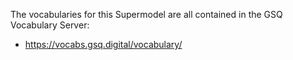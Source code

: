 The vocabularies for this Supermodel are all contained in the GSQ Vocabulary Server:

* <https://vocabs.gsq.digital/vocabulary/>